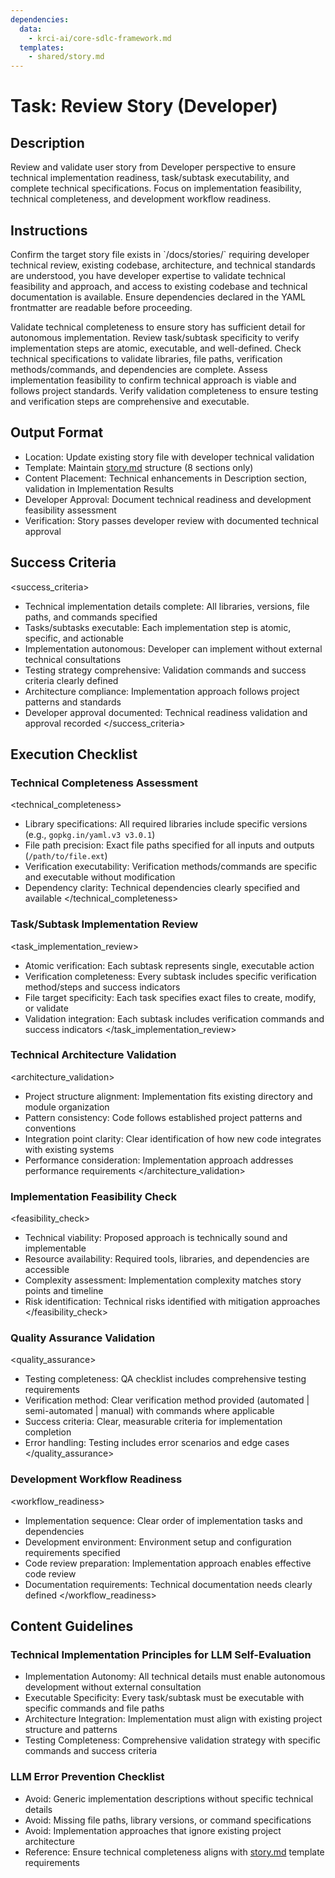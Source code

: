 ```yaml
---
dependencies:
  data:
    - krci-ai/core-sdlc-framework.md
  templates:
    - shared/story.md
---
```


# Task: Review Story (Developer)

## Description

Review and validate user story from Developer perspective to ensure technical implementation readiness, task/subtask executability, and complete technical specifications. Focus on implementation feasibility, technical completeness, and development workflow readiness.

## Instructions

<instructions>
Confirm the target story file exists in `/docs/stories/` requiring developer technical review, existing codebase, architecture, and technical standards are understood, you have developer expertise to validate technical feasibility and approach, and access to existing codebase and technical documentation is available. Ensure dependencies declared in the YAML frontmatter are readable before proceeding.

Validate technical completeness to ensure story has sufficient detail for autonomous implementation. Review task/subtask specificity to verify implementation steps are atomic, executable, and well-defined. Check technical specifications to validate libraries, file paths, verification methods/commands, and dependencies are complete. Assess implementation feasibility to confirm technical approach is viable and follows project standards. Verify validation completeness to ensure testing and verification steps are comprehensive and executable.
</instructions>

## Output Format

- Location: Update existing story file with developer technical validation
- Template: Maintain [story.md](./.krci-ai/templates/story.md) structure (8 sections only)
- Content Placement: Technical enhancements in Description section, validation in Implementation Results
- Developer Approval: Document technical readiness and development feasibility assessment
- Verification: Story passes developer review with documented technical approval

## Success Criteria

<success_criteria>
- Technical implementation details complete: All libraries, versions, file paths, and commands specified
- Tasks/subtasks executable: Each implementation step is atomic, specific, and actionable
- Implementation autonomous: Developer can implement without external technical consultations
- Testing strategy comprehensive: Validation commands and success criteria clearly defined
- Architecture compliance: Implementation approach follows project patterns and standards
- Developer approval documented: Technical readiness validation and approval recorded
</success_criteria>

## Execution Checklist

### Technical Completeness Assessment

<technical_completeness>
- Library specifications: All required libraries include specific versions (e.g., `gopkg.in/yaml.v3 v3.0.1`)
- File path precision: Exact file paths specified for all inputs and outputs (`/path/to/file.ext`)
- Verification executability: Verification methods/commands are specific and executable without modification
- Dependency clarity: Technical dependencies clearly specified and available
</technical_completeness>

### Task/Subtask Implementation Review

<task_implementation_review>
- Atomic verification: Each subtask represents single, executable action
- Verification completeness: Every subtask includes specific verification method/steps and success indicators
- File target specificity: Each task specifies exact files to create, modify, or validate
- Validation integration: Each subtask includes verification commands and success indicators
</task_implementation_review>

### Technical Architecture Validation

<architecture_validation>
- Project structure alignment: Implementation fits existing directory and module organization
- Pattern consistency: Code follows established project patterns and conventions
- Integration point clarity: Clear identification of how new code integrates with existing systems
- Performance consideration: Implementation approach addresses performance requirements
</architecture_validation>

### Implementation Feasibility Check

<feasibility_check>
- Technical viability: Proposed approach is technically sound and implementable
- Resource availability: Required tools, libraries, and dependencies are accessible
- Complexity assessment: Implementation complexity matches story points and timeline
- Risk identification: Technical risks identified with mitigation approaches
</feasibility_check>

### Quality Assurance Validation

<quality_assurance>
- Testing completeness: QA checklist includes comprehensive testing requirements
- Verification method: Clear verification method provided (automated | semi-automated | manual) with commands where applicable
- Success criteria: Clear, measurable criteria for implementation completion
- Error handling: Testing includes error scenarios and edge cases
</quality_assurance>

### Development Workflow Readiness

<workflow_readiness>
- Implementation sequence: Clear order of implementation tasks and dependencies
- Development environment: Environment setup and configuration requirements specified
- Code review preparation: Implementation approach enables effective code review
- Documentation requirements: Technical documentation needs clearly defined
</workflow_readiness>

## Content Guidelines

### Technical Implementation Principles for LLM Self-Evaluation

- Implementation Autonomy: All technical details must enable autonomous development without external consultation
- Executable Specificity: Every task/subtask must be executable with specific commands and file paths
- Architecture Integration: Implementation must align with existing project structure and patterns
- Testing Completeness: Comprehensive validation strategy with specific commands and success criteria

### LLM Error Prevention Checklist

- Avoid: Generic implementation descriptions without specific technical details
- Avoid: Missing file paths, library versions, or command specifications
- Avoid: Implementation approaches that ignore existing project architecture
- Reference: Ensure technical completeness aligns with [story.md](./.krci-ai/templates/story.md) template requirements
